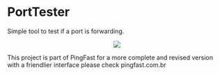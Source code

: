 # PortTester

Simple tool to test if a port is forwarding. </p>

<p align="center">
<img src="https://user-images.githubusercontent.com/106140045/187009889-7504c7db-f9dd-4c58-ba5e-ef56cdb48f02.jpg?raw=true"/>
</p>

This project is part of PingFast for a more complete and revised version with a friendlier interface please check pingfast.com.br
